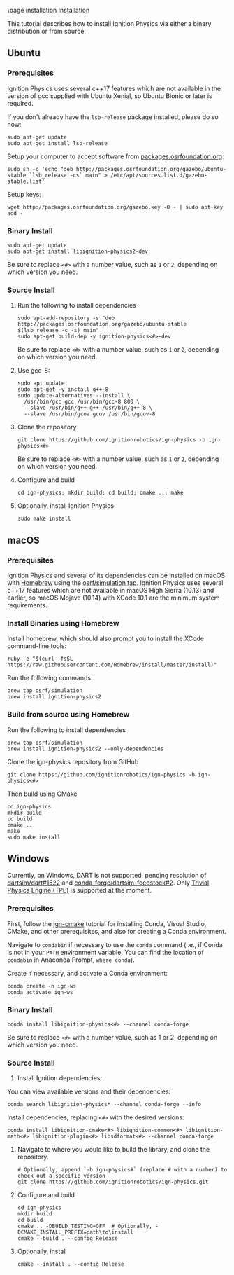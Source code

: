 \page installation Installation

This tutorial describes how to install Ignition Physics via either a binary distribution or from source.

## Ubuntu

### Prerequisites

Ignition Physics uses several c++17 features which are not available in the
version of gcc supplied with Ubuntu Xenial, so Ubuntu Bionic or later
is required.

If you don't already have the `lsb-release` package installed, please do so now:
```
sudo apt-get update
sudo apt-get install lsb-release
```

Setup your computer to accept software from
[packages.osrfoundation.org](http://packages.osrfoundation.org):

```
sudo sh -c 'echo "deb http://packages.osrfoundation.org/gazebo/ubuntu-stable `lsb_release -cs` main" > /etc/apt/sources.list.d/gazebo-stable.list'
```

Setup keys:

```
wget http://packages.osrfoundation.org/gazebo.key -O - | sudo apt-key add -
```

### Binary Install

```
sudo apt-get update
sudo apt-get install libignition-physics2-dev
```

Be sure to replace `<#>` with a number value, such as `1` or `2`, depending on which version you need.

### Source Install

1. Run the following to install dependencies
    ```
    sudo apt-add-repository -s "deb http://packages.osrfoundation.org/gazebo/ubuntu-stable $(lsb_release -c -s) main"
    sudo apt-get build-dep -y ignition-physics<#>-dev
    ```
    Be sure to replace `<#>` with a number value, such as `1` or `2`, depending on which version you need.


2. Use gcc-8:
    ```
    sudo apt update
    sudo apt-get -y install g++-8
    sudo update-alternatives --install \
      /usr/bin/gcc gcc /usr/bin/gcc-8 800 \
      --slave /usr/bin/g++ g++ /usr/bin/g++-8 \
      --slave /usr/bin/gcov gcov /usr/bin/gcov-8
    ```

3. Clone the repository
    ```
    git clone https://github.com/ignitionrobotics/ign-physics -b ign-physics<#>
    ```
    Be sure to replace `<#>` with a number value, such as `1` or `2`, depending on which version you need.


4. Configure and build
    ```
    cd ign-physics; mkdir build; cd build; cmake ..; make
    ```

5. Optionally, install Ignition Physics
    ```
    sudo make install
    ```

## macOS

### Prerequisites

Ignition Physics and several of its dependencies can be installed on macOS
with [Homebrew](http://brew.sh/) using the [osrf/simulation
tap](https://github.com/osrf/homebrew-simulation). Ignition Physics uses
several c++17 features which are not available in macOS High Sierra (10.13)
and earlier, so macOS Mojave (10.14) with XCode 10.1 are the minimum
system requirements.

### Install Binaries using Homebrew

Install homebrew, which should also prompt you to install the XCode
command-line tools:

```
ruby -e "$(curl -fsSL https://raw.githubusercontent.com/Homebrew/install/master/install)"
```

Run the following commands:

```
brew tap osrf/simulation
brew install ignition-physics2
```

### Build from source using Homebrew

Run the following to install dependencies
```
brew tap osrf/simulation
brew install ignition-physics2 --only-dependencies
```

Clone the ign-physics repository from GitHub
```
git clone https://github.com/ignitionrobotics/ign-physics -b ign-physics<#>
```

Then build using CMake
```
cd ign-physics
mkdir build
cd build
cmake ..
make
sudo make install
```

## Windows

Currently, on Windows, DART is not supported, pending resolution of [dartsim/dart#1522](https://github.com/dartsim/dart/issues/1522) and [conda-forge/dartsim-feedstock#2](https://github.com/conda-forge/dartsim-feedstock/issues/2).
Only [Trivial Physics Engine (TPE)](https://community.gazebosim.org/t/announcing-new-physics-engine-tpe-trivial-physics-engine/629) is supported at the moment.

### Prerequisites

First, follow the [ign-cmake](https://github.com/ignitionrobotics/ign-cmake) tutorial for installing Conda, Visual Studio, CMake, and other prerequisites, and also for creating a Conda environment.

Navigate to ``condabin`` if necessary to use the ``conda`` command (i.e., if Conda is not in your `PATH` environment variable. You can find the location of ``condabin`` in Anaconda Prompt, ``where conda``).

Create if necessary, and activate a Conda environment:

```
conda create -n ign-ws
conda activate ign-ws
```

### Binary Install

```
conda install libignition-physics<#> --channel conda-forge
```

Be sure to replace `<#>` with a number value, such as 1 or 2, depending on
which version you need.

### Source Install

1. Install Ignition dependencies:

You can view available versions and their dependencies:

```
conda search libignition-physics* --channel conda-forge --info
```

Install dependencies, replacing `<#>` with the desired versions:

```
conda install libignition-cmake<#> libignition-common<#> libignition-math<#> libignition-plugin<#> libsdformat<#> --channel conda-forge
```

1. Navigate to where you would like to build the library, and clone the repository.

    ```
    # Optionally, append `-b ign-physics#` (replace # with a number) to check out a specific version
    git clone https://github.com/ignitionrobotics/ign-physics.git
    ```

1. Configure and build

    ```
    cd ign-physics
    mkdir build
    cd build
    cmake .. -DBUILD_TESTING=OFF  # Optionally, -DCMAKE_INSTALL_PREFIX=path\to\install
    cmake --build . --config Release
    ```

1. Optionally, install

    ```
    cmake --install . --config Release
    ```
